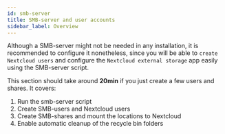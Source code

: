 ```yaml
---
id: smb-server
title: SMB-server and user accounts
sidebar_label: Overview
---
```


Although a SMB-server might not be needed in any installation, it is recommended to configure it nonetheless, since you will be able to `create Nextcloud users` and configure the `Nextcloud external storage` app easily using the SMB-server script.

This section should take around **20min** if you just create a few users and shares. It covers:
1. Run the smb-server script
1. Create SMB-users and Nextcloud users
1. Create SMB-shares and mount the locations to Nextcloud
1. Enable automatic cleanup of the recycle bin folders
